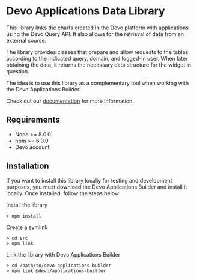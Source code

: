 # Devo Applications Data Library

This library links the charts created in the Devo platform with applications 
using the Devo Query API. It also allows for the retrieval of data from an 
external source.

The library provides classes that prepare and allow requests to the tables according to 
the indicated query, domain, and logged-in user. When 
later obtaining the data, it returns the necessary data structure for the widget 
in question.

The idea is to use this library as a complementary tool when working with the Devo 
Applications Builder.

Check out our [documentation](doc/index.md) for more information.

## Requirements

- Node >= 8.0.0
- npm >= 6.0.0
- Devo account

## Installation

If you want to install this library locally for testing and development 
purposes, you must download the Devo Applications Builder and install 
it locally. Once installed, follow the steps below:

Install the library

```shell
> npm install
```

Create a symlink

```shell
> cd src
> npm link
```

Link the library with Devo Applications Builder

```shell
> cd /path/to/devo-applications-builder
> npm link @devo/applications-builder
```
